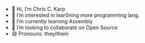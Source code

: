 - 👋 Hi, I’m Chris C. Karp
- 👀 I’m interested in lear0ning more programming lang.
- 🌱 I’m currently learning Assembly
- 💞️ I’m looking to collaborate on Open Source
- 😄 Pronouns: they/them
